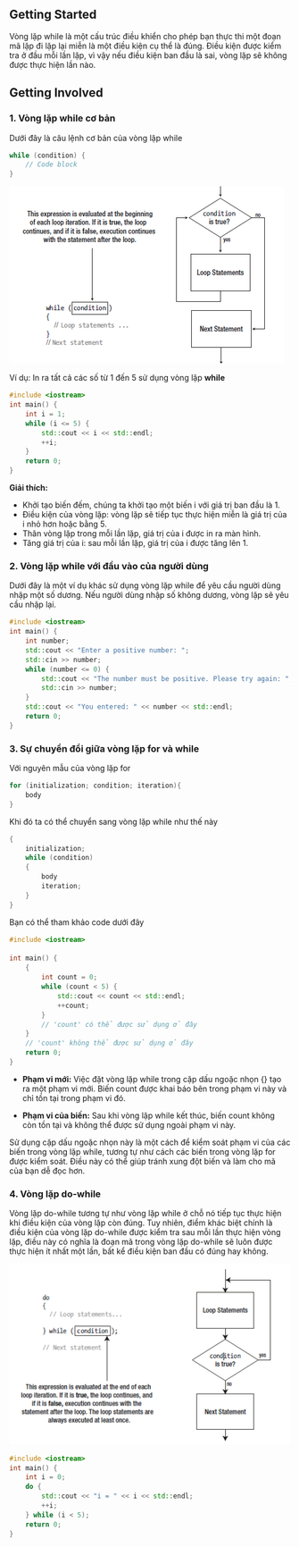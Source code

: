 ## Getting Started

Vòng lặp while là một cấu trúc điều khiển cho phép bạn thực thi một đoạn mã lặp đi lặp lại miễn là một điều kiện cụ thể là đúng. Điều kiện được kiểm tra ở đầu mỗi lần lặp, vì vậy nếu điều kiện ban đầu là sai, vòng lặp sẽ không được thực hiện lần nào. 

## Getting Involved

### 1. Vòng lặp while cơ bản

Dưới đây là câu lệnh cơ bản của vòng lặp while

```c++
while (condition) {
	// Code block
}
```

![alt text](/images/image-06.png)

Ví dụ: In ra tất cả các số từ 1 đến 5 sử dụng vòng lặp **while**

```c++
#include <iostream>
int main() {
    int i = 1;
    while (i <= 5) {
        std::cout << i << std::endl; 
        ++i; 
    }
    return 0;
}
```

**Giải thích:**
- Khởi tạo biến đếm, chúng ta khởi tạo một biến i với giá trị ban đầu là 1.
- Điều kiện của vòng lặp: vòng lặp sẽ tiếp tục thực hiện miễn là giá trị của i nhỏ hơn hoặc bằng 5.
- Thân vòng lặp trong mỗi lần lặp, giá trị của i được in ra màn hình.
- Tăng giá trị của i: sau mỗi lần lặp, giá trị của i được tăng lên 1.

### 2. Vòng lặp while với đầu vào của người dùng

Dưới đây là một ví dụ khác sử dụng vòng lặp while để yêu cầu người dùng nhập một số dương. Nếu người dùng nhập số không dương, vòng lặp sẽ yêu cầu nhập lại.

```c++
#include <iostream>
int main() {
    int number;
    std::cout << "Enter a positive number: ";
    std::cin >> number;
    while (number <= 0) {
        std::cout << "The number must be positive. Please try again: ";
        std::cin >> number;
    }
    std::cout << "You entered: " << number << std::endl;
    return 0;
}
```

### 3. Sự chuyển đổi giữa vòng lặp for và while

Với nguyên mẫu của vòng lặp for

```c++
for (initialization; condition; iteration){
	body
}
```

Khi đó ta có thể chuyển sang vòng lặp while như thế này

```c++
{
	initialization;
	while (condition)
	{
		body
		iteration;
	}
}
```

Bạn có thể tham khảo code dưới đây

```c++
#include <iostream>

int main() {
    {
        int count = 0;
        while (count < 5) {
            std::cout << count << std::endl;
            ++count;
        }
        // 'count' có thể được sử dụng ở đây
    }
    // 'count' không thể được sử dụng ở đây
    return 0;
}
```

- **Phạm vi mới:** Việc đặt vòng lặp while trong cặp dấu ngoặc nhọn {} tạo ra một phạm vi mới. Biến count được khai báo bên trong phạm vi này và chỉ tồn tại trong phạm vi đó.

- **Phạm vi của biến:** Sau khi vòng lặp while kết thúc, biến count không còn tồn tại và không thể được sử dụng ngoài phạm vi này.

Sử dụng cặp dấu ngoặc nhọn này là một cách để kiểm soát phạm vi của các biến trong vòng lặp while, tương tự như cách các biến trong vòng lặp for được kiểm soát. Điều này có thể giúp tránh xung đột biến và làm cho mã của bạn dễ đọc hơn.

### 4. Vòng lặp do-while

Vòng lặp do-while tương tự như vòng lặp while ở chỗ nó tiếp tục thực hiện khi điều kiện của vòng lặp còn đúng. Tuy nhiên, điểm khác biệt chính là điều kiện của vòng lặp do-while được kiểm tra sau mỗi lần thực hiện vòng lặp, điều này có nghĩa là đoạn mã trong vòng lặp do-while sẽ luôn được thực hiện ít nhất một lần, bất kể điều kiện ban đầu có đúng hay không.

![alt text](/images/image-07.png)

```c++
#include <iostream>
int main() {
    int i = 0;
    do {
        std::cout << "i = " << i << std::endl;
        ++i;
    } while (i < 5);
    return 0;
}
```